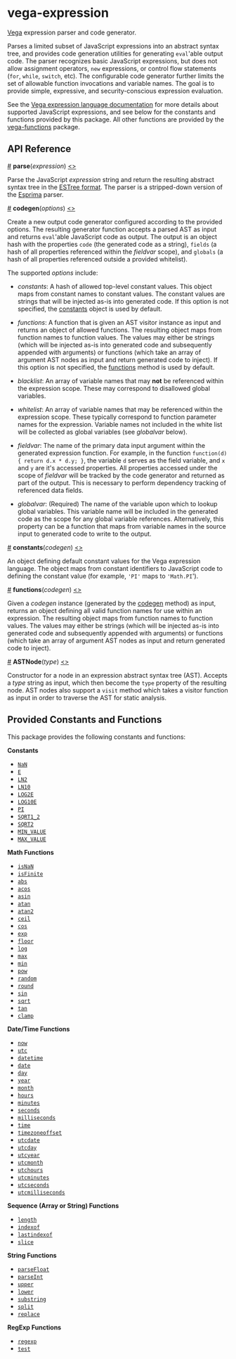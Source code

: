 # vega-expression

[Vega](https://github.com/vega/vega) expression parser and code generator.

Parses a limited subset of JavaScript expressions into an abstract syntax tree, and provides code generation utilities for generating `eval`'able output code. The parser recognizes basic JavaScript expressions, but does not allow assignment operators, `new` expressions, or control flow statements (`for`, `while`, `switch`, etc). The configurable code generator further limits the set of allowable function invocations and variable names. The goal is to provide simple, expressive, and security-conscious expression evaluation.

See the [Vega expression language documentation](https://vega.github.io/vega/docs/expressions/) for more details about supported JavaScript expressions, and see below for the constants and functions provided by this package. All other functions are provided by the [vega-functions](https://github.com/vega/vega/blob/master/packages/vega-functions/) package.

## API Reference

<a name="parse" href="#parse">#</a>
<b>parse</b>(<i>expression</i>)
[<>](https://github.com/vega/vega/blob/master/packages/vega-expression/src/parser.js "Source")

Parse the JavaScript *expression* string and return the resulting abstract syntax tree in the [ESTree format](https://github.com/estree/estree). The parser is a stripped-down version of the [Esprima](http://esprima.org/) parser.

<a name="codegen" href="#codegen">#</a>
<b>codegen</b>(<i>options</i>)
[<>](https://github.com/vega/vega/blob/master/packages/vega-expression/src/codegen.js "Source")

Create a new output code generator configured according to the provided options. The resulting generator function accepts a parsed AST as input and returns `eval`'able JavaScript code as output. The output is an object hash with the properties `code` (the generated code as a string), `fields` (a hash of all properties referenced within the _fieldvar_ scope), and `globals` (a hash of all properties referenced outside a provided whitelist).

The supported _options_ include:

- *constants*: A hash of allowed top-level constant values. This object maps from constant names to constant values. The constant values are strings that will be injected as-is into generated code. If this option is not specified, the [constants](#constants) object is used by default.

- *functions*: A function that is given an AST visitor instance as input and returns an object of allowed functions. The resulting object maps from
function names to function values. The values may either be strings (which will be injected as-is into generated code and subsequently appended with arguments) or functions (which take an array of argument AST nodes as input and return generated code to inject). If this option is not specified, the [functions](#functions) method is used by default.

- *blacklist*: An array of variable names that may **not** be referenced within the expression scope. These may correspond to disallowed global variables.

- *whitelist*: An array of variable names that may be referenced within the expression scope. These typically correspond to function parameter names for the expression. Variable names not included in the white list will be collected as global variables (see *globalvar* below).

- *fieldvar*: The name of the primary data input argument within the generated expression function. For example, in the function `function(d) { return d.x * d.y; }`, the variable `d` serves as the field variable, and `x` and `y` are it's accessed properties. All properties accessed under the scope of _fieldvar_ will be tracked by the code generator and returned as part of the output. This is necessary to perform dependency tracking of referenced data fields.

- *globalvar*: (Required) The name of the variable upon which to lookup global variables. This variable name will be included in the generated code as the scope for any global variable references. Alternatively, this property can be a function that maps from variable names in the source input to generated code to write to the output.

<a name="constants" href="#constants">#</a>
<b>constants</b>(<i>codegen</i>)
[<>](https://github.com/vega/vega/blob/master/packages/vega-expression/src/constants.js "Source")

An object defining default constant values for the Vega expression language. The object maps from constant identifiers to JavaScript code to defining the constant value (for example, `'PI'` maps to `'Math.PI`').

<a name="functions" href="#functions">#</a>
<b>functions</b>(<i>codegen</i>)
[<>](https://github.com/vega/vega/blob/master/packages/vega-expression/src/functions.js "Source")

Given a *codegen* instance (generated by the [codegen](#codegen) method) as input, returns an object defining all valid function names for use within an expression. The resulting object maps from function names to function values. The values may either be strings (which will be injected as-is into generated code and subsequently appended with arguments) or functions (which take an array of argument AST nodes as input and return generated code to inject).

<a name="ASTNode" href="#ASTNode">#</a>
<b>ASTNode</b>(<i>type</i>)
[<>](https://github.com/vega/vega/blob/master/packages/vega-expression/src/ast.js "Source")

Constructor for a node in an expression abstract syntax tree (AST). Accepts a *type* string as input, which then become the `type` property of the resulting node. AST nodes also support a `visit` method which takes a visitor function as input in order to traverse the AST for static analysis.

## Provided Constants and Functions

This package provides the following constants and functions:

**Constants**

- [`NaN`](https://vega.github.io/vega/docs/expressions/#NaN)
- [`E`](https://vega.github.io/vega/docs/expressions/#E)
- [`LN2`](https://vega.github.io/vega/docs/expressions/#LN2)
- [`LN10`](https://vega.github.io/vega/docs/expressions/#LN10)
- [`LOG2E`](https://vega.github.io/vega/docs/expressions/#LOG2E)
- [`LOG10E`](https://vega.github.io/vega/docs/expressions/#LOG10E)
- [`PI`](https://vega.github.io/vega/docs/expressions/#PI)
- [`SQRT1_2`](https://vega.github.io/vega/docs/expressions/#SQRT1_2)
- [`SQRT2`](https://vega.github.io/vega/docs/expressions/#SQRT2)
- [`MIN_VALUE`](https://vega.github.io/vega/docs/expressions/#MIN_VALUE)
- [`MAX_VALUE`](https://vega.github.io/vega/docs/expressions/#MAX_VALUE)

**Math Functions**

- [`isNaN`](https://vega.github.io/vega/docs/expressions/#isNaN)
- [`isFinite`](https://vega.github.io/vega/docs/expressions/#isFinite)
- [`abs`](https://vega.github.io/vega/docs/expressions/#abs)
- [`acos`](https://vega.github.io/vega/docs/expressions/#acos)
- [`asin`](https://vega.github.io/vega/docs/expressions/#asin)
- [`atan`](https://vega.github.io/vega/docs/expressions/#atan)
- [`atan2`](https://vega.github.io/vega/docs/expressions/#atan2)
- [`ceil`](https://vega.github.io/vega/docs/expressions/#ceil)
- [`cos`](https://vega.github.io/vega/docs/expressions/#cos)
- [`exp`](https://vega.github.io/vega/docs/expressions/#exp)
- [`floor`](https://vega.github.io/vega/docs/expressions/#floor)
- [`log`](https://vega.github.io/vega/docs/expressions/#log)
- [`max`](https://vega.github.io/vega/docs/expressions/#max)
- [`min`](https://vega.github.io/vega/docs/expressions/#min)
- [`pow`](https://vega.github.io/vega/docs/expressions/#pow)
- [`random`](https://vega.github.io/vega/docs/expressions/#random)
- [`round`](https://vega.github.io/vega/docs/expressions/#round)
- [`sin`](https://vega.github.io/vega/docs/expressions/#sin)
- [`sqrt`](https://vega.github.io/vega/docs/expressions/#sqrt)
- [`tan`](https://vega.github.io/vega/docs/expressions/#tan)
- [`clamp`](https://vega.github.io/vega/docs/expressions/#clamp)

**Date/Time Functions**

- [`now`](https://vega.github.io/vega/docs/expressions/#now)
- [`utc`](https://vega.github.io/vega/docs/expressions/#utc)
- [`datetime`](https://vega.github.io/vega/docs/expressions/#datetime)
- [`date`](https://vega.github.io/vega/docs/expressions/#date)
- [`day`](https://vega.github.io/vega/docs/expressions/#day)
- [`year`](https://vega.github.io/vega/docs/expressions/#year)
- [`month`](https://vega.github.io/vega/docs/expressions/#month)
- [`hours`](https://vega.github.io/vega/docs/expressions/#hours)
- [`minutes`](https://vega.github.io/vega/docs/expressions/#minutes)
- [`seconds`](https://vega.github.io/vega/docs/expressions/#seconds)
- [`milliseconds`](https://vega.github.io/vega/docs/expressions/#milliseconds)
- [`time`](https://vega.github.io/vega/docs/expressions/#time)
- [`timezoneoffset`](https://vega.github.io/vega/docs/expressions/#timezoneoffset)
- [`utcdate`](https://vega.github.io/vega/docs/expressions/#utcdate)
- [`utcday`](https://vega.github.io/vega/docs/expressions/#utcday)
- [`utcyear`](https://vega.github.io/vega/docs/expressions/#utcyear)
- [`utcmonth`](https://vega.github.io/vega/docs/expressions/#utcmonth)
- [`utchours`](https://vega.github.io/vega/docs/expressions/#utchours)
- [`utcminutes`](https://vega.github.io/vega/docs/expressions/#utcminutes)
- [`utcseconds`](https://vega.github.io/vega/docs/expressions/#utcseconds)
- [`utcmilliseconds`](https://vega.github.io/vega/docs/expressions/#utcmilliseconds)

**Sequence (Array or String) Functions**

- [`length`](https://vega.github.io/vega/docs/expressions/#length)
- [`indexof`](https://vega.github.io/vega/docs/expressions/#indexof)
- [`lastindexof`](https://vega.github.io/vega/docs/expressions/#lastindexof)
- [`slice`](https://vega.github.io/vega/docs/expressions/#slice)

**String Functions**

- [`parseFloat`](https://vega.github.io/vega/docs/expressions/#parseFloat)
- [`parseInt`](https://vega.github.io/vega/docs/expressions/#parseInt)
- [`upper`](https://vega.github.io/vega/docs/expressions/#upper)
- [`lower`](https://vega.github.io/vega/docs/expressions/#lower)
- [`substring`](https://vega.github.io/vega/docs/expressions/#substring)
- [`split`](https://vega.github.io/vega/docs/expressions/#split)
- [`replace`](https://vega.github.io/vega/docs/expressions/#replace)

**RegExp Functions**

- [`regexp`](https://vega.github.io/vega/docs/expressions/#regexp)
- [`test`](https://vega.github.io/vega/docs/expressions/#test)

